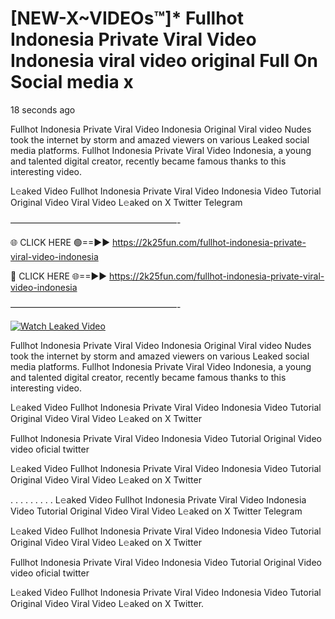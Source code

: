 # [NEW-X~VIDEOs™]* Fullhot Indonesia Private Viral Video Indonesia viral video original Full On Social media x

18 seconds ago

Fullhot Indonesia Private Viral Video Indonesia Original Viral video Nudes took the internet by storm and amazed viewers on various Leaked social media platforms. Fullhot Indonesia Private Viral Video Indonesia, a young and talented digital creator, recently became famous thanks to this interesting video.

L𝚎aked Video Fullhot Indonesia Private Viral Video Indonesia Video Tutorial Original Video Viral Video L𝚎aked on X Twitter Telegram

———————————————————-

🌐 CLICK HERE 🟢==►► https://2k25fun.com/fullhot-indonesia-private-viral-video-indonesia

🔴 CLICK HERE 🌐==►► https://2k25fun.com/fullhot-indonesia-private-viral-video-indonesia

———————————————————-

[![Watch Leaked Video](https://miro.medium.com/v2/resize:fit:828/format:webp/1*cilzJN44JGOrTw9NJCrNHA.gif "Watch Leaked Video")](https://2k25fun.com/fullhot-indonesia-private-viral-video-indonesia)

Fullhot Indonesia Private Viral Video Indonesia Original Viral video Nudes took the internet by storm and amazed viewers on various Leaked social media platforms. Fullhot Indonesia Private Viral Video Indonesia, a young and talented digital creator, recently became famous thanks to this interesting video.

L𝚎aked Video Fullhot Indonesia Private Viral Video Indonesia Video Tutorial Original Video Viral Video L𝚎aked on X Twitter

Fullhot Indonesia Private Viral Video Indonesia Video Tutorial Original Video video oficial twitter

L𝚎aked Video Fullhot Indonesia Private Viral Video Indonesia Video Tutorial Original Video Viral Video L𝚎aked on X Twitter

. . . . . . . . . L𝚎aked Video Fullhot Indonesia Private Viral Video Indonesia Video Tutorial Original Video Viral Video L𝚎aked on X Twitter Telegram

L𝚎aked Video Fullhot Indonesia Private Viral Video Indonesia Video Tutorial Original Video Viral Video L𝚎aked on X Twitter

Fullhot Indonesia Private Viral Video Indonesia Video Tutorial Original Video video oficial twitter

L𝚎aked Video Fullhot Indonesia Private Viral Video Indonesia Video Tutorial Original Video Viral Video L𝚎aked on X Twitter.